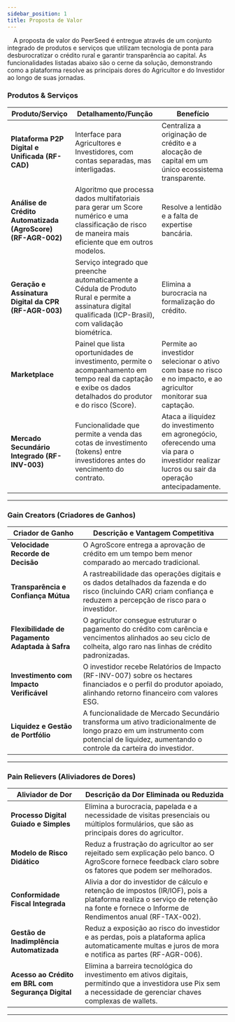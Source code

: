```yaml
---
sidebar_position: 1
title: Proposta de Valor
---
```

&emsp;A proposta de valor do PeerSeed é entregue através de um conjunto integrado de produtos e serviços que utilizam tecnologia de ponta para desburocratizar o crédito rural e garantir transparência ao capital. As funcionalidades listadas abaixo são o cerne da solução, demonstrando como a plataforma resolve as principais dores do Agricultor e do Investidor ao longo de suas jornadas.
### Produtos & Serviços  

| **Produto/Serviço** | **Detalhamento/Função** | **Benefício** |
|----------------------|--------------------------|---------------|
| **Plataforma P2P Digital e Unificada (RF-CAD)** | Interface para Agricultores e Investidores, com contas separadas, mas interligadas. | Centraliza a originação de crédito e a alocação de capital em um único ecossistema transparente. |
| **Análise de Crédito Automatizada (AgroScore) (RF-AGR-002)** | Algoritmo que processa dados multifatoriais para gerar um Score numérico e uma classificação de risco de maneira mais eficiente que em outros modelos. | Resolve a lentidão e a falta de expertise bancária. |
| **Geração e Assinatura Digital da CPR (RF-AGR-003)** | Serviço integrado que preenche automaticamente a Cédula de Produto Rural e permite a assinatura digital qualificada (ICP-Brasil), com validação biométrica. | Elimina a burocracia na formalização do crédito. |
| **Marketplace** | Painel que lista oportunidades de investimento, permite o acompanhamento em tempo real da captação e exibe os dados detalhados do produtor e do risco (Score). | Permite ao investidor selecionar o ativo com base no risco e no impacto, e ao agricultor monitorar sua captação. |
| **Mercado Secundário Integrado (RF-INV-003)** | Funcionalidade que permite a venda das cotas de investimento (tokens) entre investidores antes do vencimento do contrato. | Ataca a iliquidez do investimento em agronegócio, oferecendo uma via para o investidor realizar lucros ou sair da operação antecipadamente. |

---

### Gain Creators (Criadores de Ganhos)  

| **Criador de Ganho** | **Descrição e Vantagem Competitiva** |
|-----------------------|---------------------------------------|
| **Velocidade Recorde de Decisão** | O AgroScore entrega a aprovação de crédito em um tempo bem menor comparado ao mercado tradicional. |
| **Transparência e Confiança Mútua** | A rastreabilidade das operações digitais e os dados detalhados da fazenda e do risco (incluindo CAR) criam confiança e reduzem a percepção de risco para o investidor. |
| **Flexibilidade de Pagamento Adaptada à Safra** | O agricultor consegue estruturar o pagamento do crédito com carência e vencimentos alinhados ao seu ciclo de colheita, algo raro nas linhas de crédito padronizadas. |
| **Investimento com Impacto Verificável** | O investidor recebe Relatórios de Impacto (RF-INV-007) sobre os hectares financiados e o perfil do produtor apoiado, alinhando retorno financeiro com valores ESG. |
| **Liquidez e Gestão de Portfólio** | A funcionalidade de Mercado Secundário transforma um ativo tradicionalmente de longo prazo em um instrumento com potencial de liquidez, aumentando o controle da carteira do investidor. |

---

### Pain Relievers (Aliviadores de Dores)  

| **Aliviador de Dor** | **Descrição da Dor Eliminada ou Reduzida** |
|-----------------------|--------------------------------------------|
| **Processo Digital Guiado e Simples** | Elimina a burocracia, papelada e a necessidade de visitas presenciais ou múltiplos formulários, que são as principais dores do agricultor. |
| **Modelo de Risco Didático** | Reduz a frustração do agricultor ao ser rejeitado sem explicação pelo banco. O AgroScore fornece feedback claro sobre os fatores que podem ser melhorados. |
| **Conformidade Fiscal Integrada** | Alivia a dor do investidor de cálculo e retenção de impostos (IR/IOF), pois a plataforma realiza o serviço de retenção na fonte e fornece o Informe de Rendimentos anual (RF-TAX-002). |
| **Gestão de Inadimplência Automatizada** | Reduz a exposição ao risco do investidor e as perdas, pois a plataforma aplica automaticamente multas e juros de mora e notifica as partes (RF-AGR-006). |
| **Acesso ao Crédito em BRL com Segurança Digital** | Elimina a barreira tecnológica do investimento em ativos digitais, permitindo que a investidora use Pix sem a necessidade de gerenciar chaves complexas de wallets. |

---